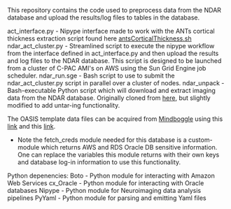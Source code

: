 This repository contains the code used to preprocess data from the NDAR database and upload the results/log files to tables in the database.

act_interface.py - Nipype interface made to work with the ANTs cortical thickness extraction script found here [antsCorticalThickness.sh](https://raw.githubusercontent.com/stnava/ANTs/master/Scripts/antsCorticalThickness.sh)
ndar_act_cluster.py - Streamlined script to execute the nipype workflow from the interface defined in act_interface.py and then upload the results and log files to the NDAR database. This script is designed to be launched from a cluster of C-PAC AMI's on AWS using the Sun Grid Engine job scheduler.
ndar_run.sge - Bash script to use to submit the ndar_act_cluster.py script in parallel over a cluster of nodes.
ndar_unpack - Bash-executable Python script which will download and extract imaging data from the NDAR database. Originally cloned from [here](https://raw.githubusercontent.com/chaselgrove/ndar/master/ndar_unpack/ndar_unpack), but slightly modified to add untar-ing functionality.

The OASIS template data files can be acquired from [Mindboggle](http://mindboggle.info) using this [link](http://mindboggle.info/data/templates/atropos/OASIS-30_Atropos_template.tar.gz) and this [link](http://mindboggle.info/data/atlases/jointfusion/OASIS-TRT-20_jointfusion_DKT31_CMA_labels_in_OASIS-30.nii.gz).

* Note the fetch_creds module needed for this database is a custom-module which returns AWS and RDS Oracle DB sensitive information. One can replace the variables this module returns with their own keys and database log-in information to use this functionality.

Python depenencies:
Boto - Python module for interacting with Amazon Web Services
cx_Oracle - Python module for interacting with Oracle databases
Nipype - Python module for Neuroimaging data analysis pipelines
PyYaml - Python module for parsing and emitting Yaml files

